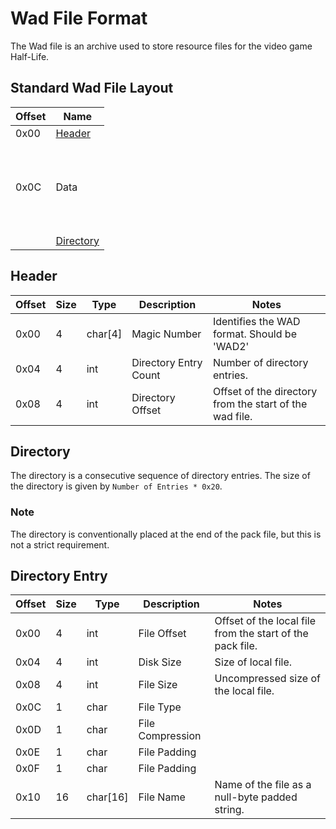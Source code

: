 # Wad File Format
The Wad file is an archive used to store resource files for the video game Half-Life.

## Standard Wad File Layout
| Offset | Name                               |
|--------|------------------------------------|
| 0x00   | [Header](#header)                  |
| 0x0C   | <br><br><br> Data <br><br><br><br> |
|        | [Directory](#directory)            |

## Header
| Offset | Size | Type     | Description           | Notes                                                   |
|--------|------|----------|-----------------------|---------------------------------------------------------|
| 0x00   | 4    | char[4]  | Magic Number          | Identifies the WAD format. Should be 'WAD2'             |
| 0x04   | 4    | int      | Directory Entry Count | Number of directory entries.                            |
| 0x08   | 4    | int      | Directory Offset      | Offset of the directory from the start of the wad file. |

## Directory
The directory is a consecutive sequence of directory entries. The size of the directory is given by ```Number of Entries * 0x20```.

### Note
The directory is conventionally placed at the end of the pack file, but this is not a strict requirement.

## Directory Entry
| Offset  | Size  | Type     | Description       | Notes                                                     |
|---------|-------|----------|-------------------|-----------------------------------------------------------|
| 0x00    | 4     | int      | File Offset       | Offset of the local file from the start of the pack file. |
| 0x04    | 4     | int      | Disk Size         | Size of local file.                                       |
| 0x08    | 4     | int      | File Size         | Uncompressed size of the local file.                      |
| 0x0C    | 1     | char     | File Type         |                                                           |
| 0x0D    | 1     | char     | File Compression  |                                                           |
| 0x0E    | 1     | char     | File Padding      |                                                           |
| 0x0F    | 1     | char     | File Padding      |                                                           |
| 0x10    | 16    | char[16] | File Name         | Name of the file as a null-byte padded string.            |
